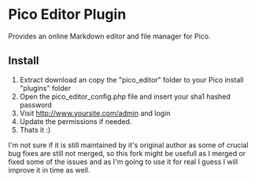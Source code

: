 Pico Editor Plugin
==================

Provides an online Markdown editor and file manager for Pico.

Install
-------

1. Extract download an copy the "pico_editor" folder to your Pico install "plugins" folder
2. Open the pico_editor_config.php file and insert your sha1 hashed password
3. Visit http://www.yoursite.com/admin and login
4. Update the permissions if needed.
5. Thats it :)



I'm not sure if it is still maintained by it's original author as some of crucial bug fixes are still not merged, so this fork might be usefull as I merged or fixed some of the issues and as I'm going to use it for real I guess I will improve it in time as well.
